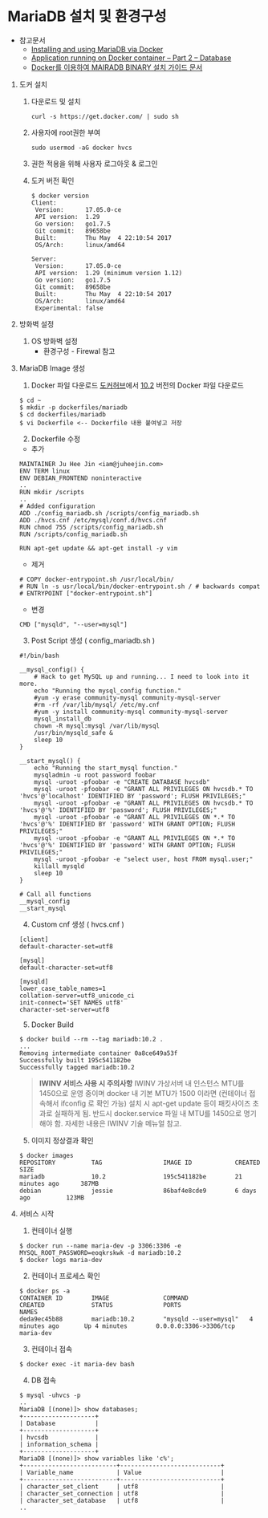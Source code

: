 # MariaDB 설치 및 환경구성

* 참고문서
    * [Installing and using MariaDB via Docker](https://mariadb.com/kb/en/mariadb/installing-and-using-mariadb-via-docker/)
    * [Application running on Docker container – Part 2 – Database](https://blog.lysender.com/2015/10/application-running-on-docker-container-part-2-database/)
    * [Docker를 이용하여 MAIRADB BINARY 설치 가이드 문서](http://lahuman.jabsiri.co.kr/118)
    
    
1. 도커 설치
    1) 다운로드 및 설치
       ```
       curl -s https://get.docker.com/ | sudo sh
       ```

    2) 사용자에 root권한 부여
       ```
       sudo usermod -aG docker hvcs
       ```

    3) 권한 적용을 위해 사용자 로그아웃 & 로그인

    4) 도커 버전 확인
        ```
        $ docker version
        Client:
         Version:      17.05.0-ce
         API version:  1.29
         Go version:   go1.7.5
         Git commit:   89658be
         Built:        Thu May  4 22:10:54 2017
         OS/Arch:      linux/amd64
    
        Server:
         Version:      17.05.0-ce
         API version:  1.29 (minimum version 1.12)
         Go version:   go1.7.5
         Git commit:   89658be
         Built:        Thu May  4 22:10:54 2017
         OS/Arch:      linux/amd64
         Experimental: false
        ```

2. 방화벽 설정
    1) OS 방화벽 설정
        * 환경구성 - Firewal 참고
 
3. MariaDB Image 생성
    1) Docker 파일 다운로드
    [도커허브](https://hub.docker.com/_/mariadb/)에서 [10.2](https://github.com/docker-library/mariadb/blob/bcf4518ad93834454bcca8029444231bc044afa3/10.2/Dockerfile) 버전의 Docker 파일 다운로드
    ```
    $ cd ~
    $ mkdir -p dockerfiles/mariadb
    $ cd dockerfiles/mariadb
    $ vi Dockerfile <-- Dockerfile 내용 붙여넣고 저장
    ```
    2) Dockerfile 수정
    - 추가
    ``` 
    MAINTAINER Ju Hee Jin <iam@juheejin.com>
    ENV TERM linux
    ENV DEBIAN_FRONTEND noninteractive
    ..
    RUN mkdir /scripts
    ..
    # Added configuration
    ADD ./config_mariadb.sh /scripts/config_mariadb.sh
    ADD ./hvcs.cnf /etc/mysql/conf.d/hvcs.cnf
    RUN chmod 755 /scripts/config_mariadb.sh
    RUN /scripts/config_mariadb.sh
    
    RUN apt-get update && apt-get install -y vim
    ```
    
    - 제거
    ```
    # COPY docker-entrypoint.sh /usr/local/bin/
    # RUN ln -s usr/local/bin/docker-entrypoint.sh / # backwards compat
    # ENTRYPOINT ["docker-entrypoint.sh"]
    ```
    
    - 변경
    ```
    CMD ["mysqld", "--user=mysql"]
    ```
        
    3) Post Script 생성 ( config_mariadb.sh )
    ```
    #!/bin/bash
    
    __mysql_config() {
        # Hack to get MySQL up and running... I need to look into it more.
        echo "Running the mysql_config function."
        #yum -y erase community-mysql community-mysql-server
        #rm -rf /var/lib/mysql/ /etc/my.cnf
        #yum -y install community-mysql community-mysql-server
        mysql_install_db
        chown -R mysql:mysql /var/lib/mysql
        /usr/bin/mysqld_safe &
        sleep 10
    }
    
    __start_mysql() {
        echo "Running the start_mysql function."
        mysqladmin -u root password foobar
        mysql -uroot -pfoobar -e "CREATE DATABASE hvcsdb"
        mysql -uroot -pfoobar -e "GRANT ALL PRIVILEGES ON hvcsdb.* TO 'hvcs'@'localhost' IDENTIFIED BY 'password'; FLUSH PRIVILEGES;"
        mysql -uroot -pfoobar -e "GRANT ALL PRIVILEGES ON hvcsdb.* TO 'hvcs'@'%' IDENTIFIED BY 'password'; FLUSH PRIVILEGES;"
        mysql -uroot -pfoobar -e "GRANT ALL PRIVILEGES ON *.* TO 'hvcs'@'%' IDENTIFIED BY 'password' WITH GRANT OPTION; FLUSH PRIVILEGES;"
        mysql -uroot -pfoobar -e "GRANT ALL PRIVILEGES ON *.* TO 'hvcs'@'%' IDENTIFIED BY 'password' WITH GRANT OPTION; FLUSH PRIVILEGES;"
        mysql -uroot -pfoobar -e "select user, host FROM mysql.user;"
        killall mysqld
        sleep 10
    }
    
    # Call all functions
    __mysql_config
    __start_mysql
    
    ```
    
    4) Custom cnf 생성 ( hvcs.cnf )
    ```
    [client]
    default-character-set=utf8
    
    [mysql]
    default-character-set=utf8
    
    [mysqld]
    lower_case_table_names=1
    collation-server=utf8_unicode_ci
    init-connect='SET NAMES utf8'
    character-set-server=utf8
    ```
    
    5) Docker Build
    ```
    $ docker build --rm --tag mariadb:10.2 .
    ...
    Removing intermediate container 0a8ce649a53f
    Successfully built 195c541182be
    Successfully tagged mariadb:10.2
    ```
    >**IWINV 서비스 사용 시 주의사항**
    IWINV 가상서버 내 인스턴스 MTU를 1450으로 운영 중이며 docker 내 기본 MTU가 1500 이라면
    (컨테이너 접속해서 ifconfig 로 확인 가능) 설치 시 apt-get update 등이 패킷사이즈 초과로 
    실패하게 됨. 반드시 docker.service 파일 내 MTU를 1450으로 명기 해야 함. 
    자세한 내용은 IWINV 기술 메뉴얼 참고.

    5) 이미지 정상결과 확인
    ```
    $ docker images
    REPOSITORY          TAG                 IMAGE ID            CREATED             SIZE
    mariadb             10.2                195c541182be        21 minutes ago      387MB
    debian              jessie              86baf4e8cde9        6 days ago          123MB
    ```
    
4. 서비스 시작
    1) 컨테이너 실행
    ```
    $ docker run --name maria-dev -p 3306:3306 -e MYSQL_ROOT_PASSWORD=eoqkrskwk -d mariadb:10.2
    $ docker logs maria-dev
    ```
    
    2) 컨테이너 프로세스 확인
    ```
    $ docker ps -a
    CONTAINER ID        IMAGE               COMMAND                 CREATED             STATUS              PORTS                    NAMES
    deda9ec45b88        mariadb:10.2        "mysqld --user=mysql"   4 minutes ago       Up 4 minutes        0.0.0.0:3306->3306/tcp   maria-dev
    ```
    
    3) 컨테이너 접속
    ```
    $ docker exec -it maria-dev bash
    ```
    
    4) DB 접속
    ```
    $ mysql -uhvcs -p
    ..
    MariaDB [(none)]> show databases;
    +--------------------+
    | Database           |
    +--------------------+
    | hvcsdb             |
    | information_schema |
    +--------------------+
    MariaDB [(none)]> show variables like 'c%';
    +--------------------------+----------------------------+
    | Variable_name            | Value                      |
    +--------------------------+----------------------------+
    | character_set_client     | utf8                       |
    | character_set_connection | utf8                       |
    | character_set_database   | utf8                       |
    ..
    ``` 
        

    




